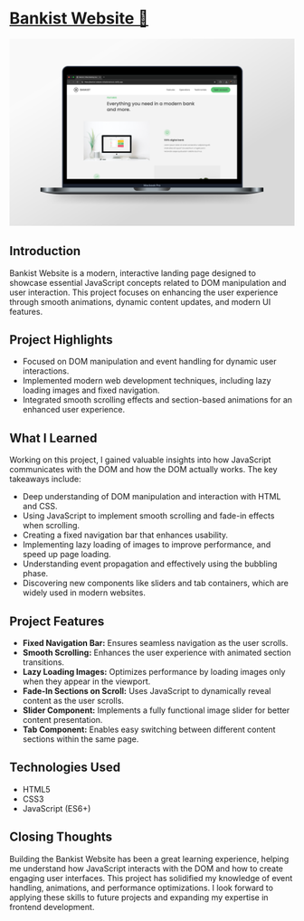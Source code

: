 # [Bankist Website 🏦](https://bankist-website-mihailomarkovic.netlify.app/)

![Picture of Bankist Website on a laptop.](/img/readme-img.png)

## Introduction

Bankist Website is a modern, interactive landing page designed to showcase essential JavaScript concepts related to DOM manipulation and user interaction. This project focuses on enhancing the user experience through smooth animations, dynamic content updates, and modern UI features.

## Project Highlights

- Focused on DOM manipulation and event handling for dynamic user interactions.
- Implemented modern web development techniques, including lazy loading images and fixed navigation.
- Integrated smooth scrolling effects and section-based animations for an enhanced user experience.

## What I Learned

Working on this project, I gained valuable insights into how JavaScript communicates with the DOM and how the DOM actually works. The key takeaways include:

- Deep understanding of DOM manipulation and interaction with HTML and CSS.
- Using JavaScript to implement smooth scrolling and fade-in effects when scrolling.
- Creating a fixed navigation bar that enhances usability.
- Implementing lazy loading of images to improve performance, and speed up page loading.
- Understanding event propagation and effectively using the bubbling phase.
- Discovering new components like sliders and tab containers, which are widely used in modern websites.

## Project Features

- **Fixed Navigation Bar:** Ensures seamless navigation as the user scrolls.
- **Smooth Scrolling:** Enhances the user experience with animated section transitions.
- **Lazy Loading Images:** Optimizes performance by loading images only when they appear in the viewport.
- **Fade-In Sections on Scroll:** Uses JavaScript to dynamically reveal content as the user scrolls.
- **Slider Component:** Implements a fully functional image slider for better content presentation.
- **Tab Component:** Enables easy switching between different content sections within the same page.

## Technologies Used

- HTML5
- CSS3
- JavaScript (ES6+)

## Closing Thoughts

Building the Bankist Website has been a great learning experience, helping me understand how JavaScript interacts with the DOM and how to create engaging user interfaces. This project has solidified my knowledge of event handling, animations, and performance optimizations. I look forward to applying these skills to future projects and expanding my expertise in frontend development.
